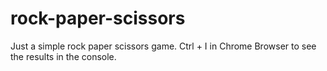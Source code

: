 # rock-paper-scissors
Just a simple rock paper scissors game. Ctrl + I in Chrome Browser to see the results in the console.